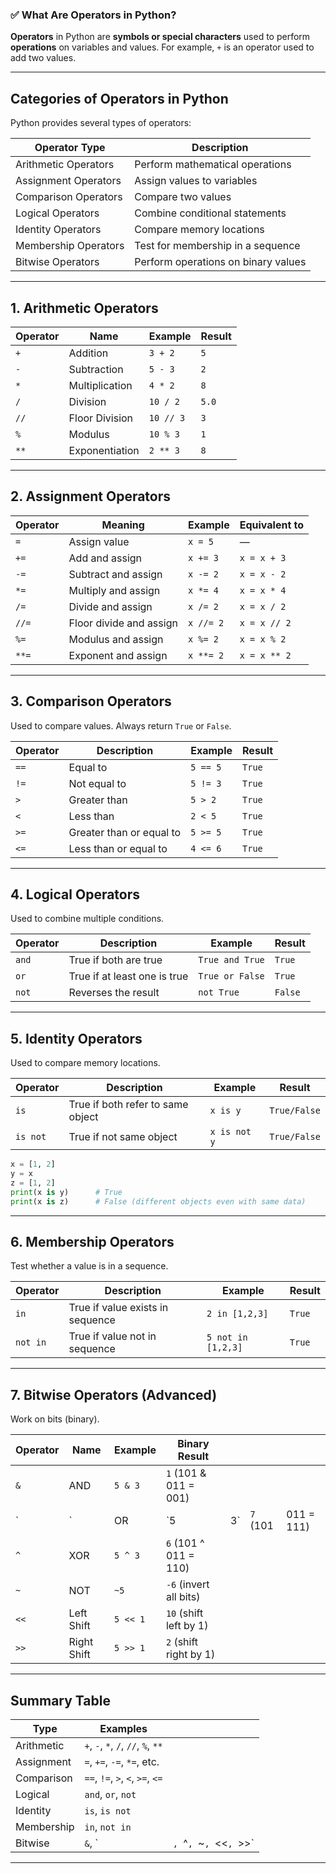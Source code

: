 ### ✅ What Are Operators in Python?

**Operators** in Python are **symbols or special characters** used to perform **operations** on variables and values. For example, `+` is an operator used to add two values.

---

## Categories of Operators in Python

Python provides several types of operators:

| Operator Type        | Description                         |
| -------------------- | ----------------------------------- |
| Arithmetic Operators | Perform mathematical operations     |
| Assignment Operators | Assign values to variables          |
| Comparison Operators | Compare two values                  |
| Logical Operators    | Combine conditional statements      |
| Identity Operators   | Compare memory locations            |
| Membership Operators | Test for membership in a sequence   |
| Bitwise Operators    | Perform operations on binary values |

---

## 1. Arithmetic Operators

| Operator | Name           | Example   | Result |
| -------- | -------------- | --------- | ------ |
| `+`      | Addition       | `3 + 2`   | `5`    |
| `-`      | Subtraction    | `5 - 3`   | `2`    |
| `*`      | Multiplication | `4 * 2`   | `8`    |
| `/`      | Division       | `10 / 2`  | `5.0`  |
| `//`     | Floor Division | `10 // 3` | `3`    |
| `%`      | Modulus        | `10 % 3`  | `1`    |
| `**`     | Exponentiation | `2 ** 3`  | `8`    |

---

## 2. Assignment Operators

| Operator | Meaning                 | Example   | Equivalent to |
| -------- | ----------------------- | --------- | ------------- |
| `=`      | Assign value            | `x = 5`   | —             |
| `+=`     | Add and assign          | `x += 3`  | `x = x + 3`   |
| `-=`     | Subtract and assign     | `x -= 2`  | `x = x - 2`   |
| `*=`     | Multiply and assign     | `x *= 4`  | `x = x * 4`   |
| `/=`     | Divide and assign       | `x /= 2`  | `x = x / 2`   |
| `//=`    | Floor divide and assign | `x //= 2` | `x = x // 2`  |
| `%=`     | Modulus and assign      | `x %= 2`  | `x = x % 2`   |
| `**=`    | Exponent and assign     | `x **= 2` | `x = x ** 2`  |

---

## 3. Comparison Operators

Used to compare values. Always return `True` or `False`.

| Operator | Description              | Example  | Result |
| -------- | ------------------------ | -------- | ------ |
| `==`     | Equal to                 | `5 == 5` | `True` |
| `!=`     | Not equal to             | `5 != 3` | `True` |
| `>`      | Greater than             | `5 > 2`  | `True` |
| `<`      | Less than                | `2 < 5`  | `True` |
| `>=`     | Greater than or equal to | `5 >= 5` | `True` |
| `<=`     | Less than or equal to    | `4 <= 6` | `True` |

---

## 4. Logical Operators

Used to combine multiple conditions.

| Operator | Description                  | Example         | Result  |
| -------- | ---------------------------- | --------------- | ------- |
| `and`    | True if both are true        | `True and True` | `True`  |
| `or`     | True if at least one is true | `True or False` | `True`  |
| `not`    | Reverses the result          | `not True`      | `False` |

---

## 5. Identity Operators

Used to compare memory locations.

| Operator | Description                       | Example      | Result       |
| -------- | --------------------------------- | ------------ | ------------ |
| `is`     | True if both refer to same object | `x is y`     | `True/False` |
| `is not` | True if not same object           | `x is not y` | `True/False` |

```python
x = [1, 2]
y = x
z = [1, 2]
print(x is y)      # True
print(x is z)      # False (different objects even with same data)
```

---

## 6. Membership Operators

Test whether a value is in a sequence.

| Operator | Description                      | Example            | Result |
| -------- | -------------------------------- | ------------------ | ------ |
| `in`     | True if value exists in sequence | `2 in [1,2,3]`     | `True` |
| `not in` | True if value not in sequence    | `5 not in [1,2,3]` | `True` |

---

## 7. Bitwise Operators (Advanced)

Work on bits (binary).

| Operator | Name        | Example  | Binary Result          |     |          |            |
| -------- | ----------- | -------- | ---------------------- | --- | -------- | ---------- |
| `&`      | AND         | `5 & 3`  | `1` (101 & 011 = 001)  |     |          |            |
| \`       | \`          | OR       | \`5                    | 3\` | `7` (101 | 011 = 111) |
| `^`      | XOR         | `5 ^ 3`  | `6` (101 ^ 011 = 110)  |     |          |            |
| `~`      | NOT         | `~5`     | `-6` (invert all bits) |     |          |            |
| `<<`     | Left Shift  | `5 << 1` | `10` (shift left by 1) |     |          |            |
| `>>`     | Right Shift | `5 >> 1` | `2` (shift right by 1) |     |          |            |

---

## Summary Table

| Type       | Examples                            |                           |
| ---------- | ----------------------------------- | ------------------------- |
| Arithmetic | `+`, `-`, `*`, `/`, `//`, `%`, `**` |                           |
| Assignment | `=`, `+=`, `-=`, `*=`, etc.         |                           |
| Comparison | `==`, `!=`, `>`, `<`, `>=`, `<=`    |                           |
| Logical    | `and`, `or`, `not`                  |                           |
| Identity   | `is`, `is not`                      |                           |
| Membership | `in`, `not in`                      |                           |
| Bitwise    | `&`, \`                             | `, `^`, `\~`, `<<`, `>>\` |

---